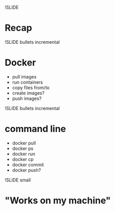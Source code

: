 !SLIDE
# Recap

!SLIDE bullets incremental
# Docker
* pull images
* run containers
* copy files from/to
* create images?
* push images?

!SLIDE bullets incremental
# command line
* docker pull
* docker ps
* docker run
* docker cp
* docker commit
* docker push?

!SLIDE small
# "Works on my machine"

